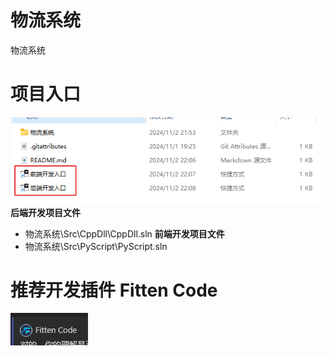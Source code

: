 # 物流系统
 物流系统
# 项目入口
![alt text](image.png)
**后端开发项目文件**
- 物流系统\Src\CppDll\CppDll.sln
**前端开发项目文件**
- 物流系统\Src\PyScript\PyScript.sln
# 推荐开发插件 Fitten Code
![alt text](image-1.png)


